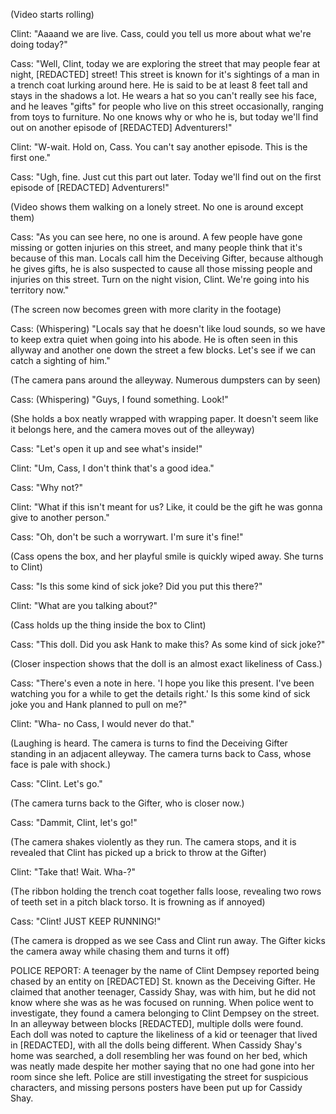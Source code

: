 (Video starts rolling)

Clint: "Aaaand we are live. Cass, could you tell us more about what we're doing today?"

Cass: "Well, Clint, today we are exploring the street that may people fear at night, [REDACTED] street! This street is known for it's sightings of a man in a trench coat lurking around here. He is said to be at least 8 feet tall and stays in the shadows a lot. He wears a hat so you can't really see his face, and he leaves "gifts" for people who live on this street occasionally, ranging from toys to furniture. No one knows why or who he is, but today we'll find out on another episode of [REDACTED] Adventurers!"

Clint: "W-wait. Hold on, Cass. You can't say another episode. This is the first one."

Cass: "Ugh, fine. Just cut this part out later. Today we'll find out on the first episode of [REDACTED] Adventurers!" 

(Video shows them walking on a lonely street. No one is around except them)

Cass: "As you can see here, no one is around. A few people have gone missing or gotten injuries on this street, and many people think that it's because of this man. Locals call him the Deceiving Gifter, because although he gives gifts, he is also suspected to cause all those missing people and injuries on this street. Turn on the night vision, Clint. We're going into his territory now."

(The screen now becomes green with more clarity in the footage)

Cass: (Whispering) "Locals say that he doesn't like loud sounds, so we have to keep extra quiet when going into his abode. He is often seen in this allyway and another one down the street a few blocks. Let's see if we can catch a sighting of him."

(The camera pans around the alleyway. Numerous dumpsters can by seen)

Cass: (Whispering) "Guys, I found something. Look!"

(She holds a box neatly wrapped with wrapping paper. It doesn't seem like it belongs here, and the camera moves out of the alleyway)

Cass: "Let's open it up and see what's inside!"

Clint: "Um, Cass, I don't think that's a good idea."

Cass: "Why not?"

Clint: "What if this isn't meant for us? Like, it could be the gift he was gonna give to another person."

Cass: "Oh, don't be such a worrywart. I'm sure it's fine!"

(Cass opens the box, and her playful smile is quickly wiped away. She turns to Clint)

Cass: "Is this some kind of sick joke? Did you put this there?"

Clint: "What are you talking about?"

(Cass holds up the thing inside the box to Clint)

Cass: "This doll. Did you ask Hank to make this? As some kind of sick joke?"

(Closer inspection shows that the doll is an almost exact likeliness of Cass.)

Cass: "There's even a note in here. 'I hope you like this present. I've been watching you for a while to get the details right.' Is this some kind of sick joke you and Hank planned to pull on me?"

Clint: "Wha- no Cass, I would never do that."

(Laughing is heard. The camera is turns to find the Deceiving Gifter standing in an adjacent alleyway. The camera turns back to Cass, whose face is pale with shock.)

Cass: "Clint. Let's go."

(The camera turns back to the Gifter, who is closer now.)

Cass: "Dammit, Clint, let's go!"

(The camera shakes violently as they run. The camera stops, and it is revealed that Clint has picked up a brick to throw at the Gifter)

Clint: "Take that! Wait. Wha-?"

(The ribbon holding the trench coat together falls loose, revealing two rows of teeth set in a pitch black torso. It is frowning as if annoyed)

Cass: "Clint! JUST KEEP RUNNING!"

(The camera is dropped as we see Cass and Clint run away. The Gifter kicks the camera away while chasing them and turns it off)

POLICE REPORT:
A teenager by the name of Clint Dempsey reported being chased by an entity on [REDACTED] St. known as the Deceiving Gifter. He claimed that another teenager, Cassidy Shay, was with him, but he did not know where she was as he was focused on running. When police went to investigate, they found a camera belonging to Clint Dempsey on the street. In an alleyway between blocks [REDACTED], multiple dolls were found. Each doll was noted to capture the likeliness of a kid or teenager that lived in [REDACTED], with all the dolls being different. When Cassidy Shay's home was searched, a doll resembling her was found on her bed, which was neatly made despite her mother saying that no one had gone into her room since she left. Police are still investigating the street for suspicious characters, and missing persons posters have been put up for Cassidy Shay.